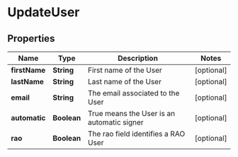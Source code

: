 

# UpdateUser

## Properties

Name | Type | Description | Notes
------------ | ------------- | ------------- | -------------
**firstName** | **String** | First name of the User |  [optional]
**lastName** | **String** | Last name of the User |  [optional]
**email** | **String** | The email associated to the User |  [optional]
**automatic** | **Boolean** | True means the User is an automatic signer |  [optional]
**rao** | **Boolean** | The rao field identifies a RAO User |  [optional]



